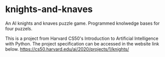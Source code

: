 # knights-and-knaves
An AI knights and knaves puzzle game. Programmed knolwedge bases for four puzzels.

This is a project from Harvard CS50's Introduction to Artificial Intelligence with Python.
The project specification can be accessed in the website link below.
https://cs50.harvard.edu/ai/2020/projects/1/knights/
